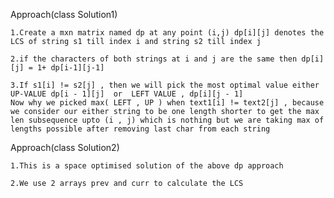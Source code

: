 Approach(class Solution1)

    1.Create a mxn matrix named dp at any point (i,j) dp[i][j] denotes the LCS of string s1 till index i and string s2 till index j 
    
    2.if the characters of both strings at i and j are the same then dp[i][j] = 1+ dp[i-1][j-1]

    3.If s1[i] != s2[j] , then we will pick the most optimal value either UP-VALUE dp[i - 1][j]  or  LEFT VALUE , dp[i][j - 1]
    Now why we picked max( LEFT , UP ) when text1[i] != text2[j] , because we consider our either string to be one length shorter to get the max len subsequence upto (i , j) which is nothing but we are taking max of lengths possible after removing last char from each string


Approach(class Solution2)

    1.This is a space optimised solution of the above dp approach

    2.We use 2 arrays prev and curr to calculate the LCS 